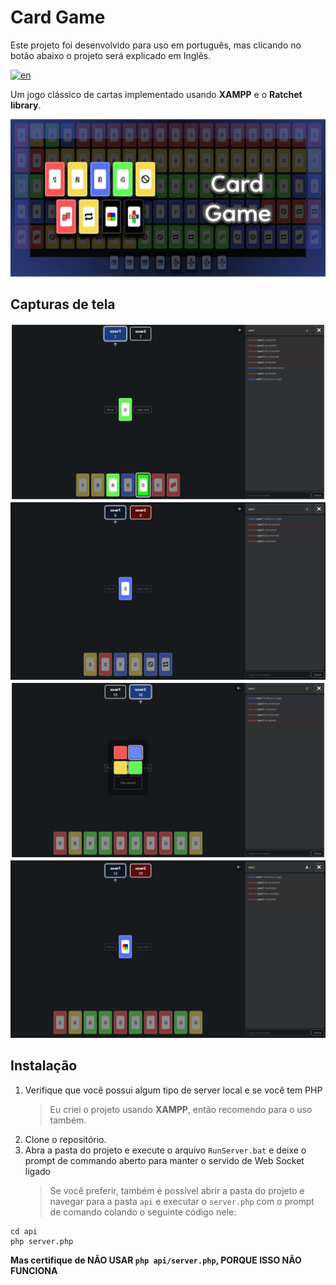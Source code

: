 # Card Game

Este projeto foi desenvolvido para uso em português, mas clicando no botão abaixo o projeto será explicado em Inglês.

[![en](https://img.shields.io/badge/lang-en-red.svg)](https://github.com/GiovanniEliasDaRosa/Card-Game/blob/main/README.md)

Um jogo clássico de cartas implementado usando **XAMPP** e o **Ratchet library**.

![Imagem de capa](https://raw.githubusercontent.com/GiovanniEliasDaRosa/Card-Game/main/Card.png)

## Capturas de tela

![Imagem 1 do jogo](https://raw.githubusercontent.com/GiovanniEliasDaRosa/Card-Game/main/readmeimg/image1.png)
![Imagem 2 do jogo](https://raw.githubusercontent.com/GiovanniEliasDaRosa/Card-Game/main/readmeimg/image2.png)
![Imagem 3 do jogo](https://raw.githubusercontent.com/GiovanniEliasDaRosa/Card-Game/main/readmeimg/image3.png)
![Imagem 4 do jogo](https://raw.githubusercontent.com/GiovanniEliasDaRosa/Card-Game/main/readmeimg/image4.png)

## Instalação

1. Verifique que você possui algum tipo de server local e se você tem PHP
   > Eu criei o projeto usando **XAMPP**, então recomendo para o uso também.
2. Clone o repositório.
3. Abra a pasta do projeto e execute o arquivo `RunServer.bat` e deixe o prompt de commando aberto para manter o servido de Web Socket ligado
   > Se você preferir, também é possível abrir a pasta do projeto e navegar para a pasta `api` e executar o `server.php` com o prompt de comando colando o seguinte código nele:

```shell
cd api
php server.php
```

**Mas certifique de NÃO USAR `php api/server.php`, PORQUE ISSO NÃO FUNCIONA**
